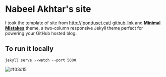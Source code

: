 # Nabeel Akhtar's site

I took the template of site from http://jponttuset.cat/ [github link](https://github.com/jponttuset/jponttuset.github.io) and **[Minimal Mistakes](http://mmistakes.github.io/minimal-mistakes)** theme, a two-column responsive Jekyll theme perfect for powering your GitHub hosted blog. 

## To run it locally
```
jekyll serve --watch --port 5000
```

![#f03c15](https://placehold.it/15/f03c15/000000?text=+) 
